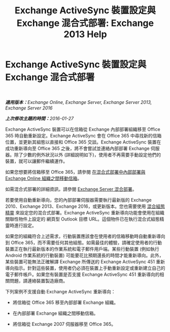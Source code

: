 ﻿---
title: 'Exchange ActiveSync 裝置設定與 Exchange 混合式部署: Exchange 2013 Help'
TOCTitle: Exchange ActiveSync 裝置設定與 Exchange 混合式部署
ms:assetid: 77f7cd72-2a8a-467e-9ffd-b93f5eeb2f69
ms:mtpsurl: https://technet.microsoft.com/zh-tw/library/Dn931281(v=EXCHG.150)
ms:contentKeyID: 64361763
ms.date: 01/11/2018
mtps_version: v=EXCHG.150
ms.translationtype: HT
---

# Exchange ActiveSync 裝置設定與 Exchange 混合式部署

 

_<strong>適用版本：</strong>Exchange Online, Exchange Server, Exchange Server 2013, Exchange Server 2016_

_<strong>上次修改主題的時間：</strong>2016-01-27_

Exchange ActiveSync 裝置可以在信箱從 Exchange 內部部署組織移至 Office 365 時自動重新設定。Exchange ActiveSync 會在 Office 365 中尋找新的信箱位置，並更新其組態以直接和 Office 365 交談。Exchange ActiveSync 裝置在成功重新導向至 Office 365 之後，將不會嘗試並連絡內部部署 Exchange 伺服器。除了少數的例外狀況以外 (詳細說明如下)，使用者不再需要手動設定他們的裝置，就可以讓郵件繼續運作。

如果您想要將信箱移至 Office 365，請參閱 [在混合式部署中內部部署與 Exchange Online 組織之間移動信箱](move-mailboxes-between-on-premises-and-exchange-online-organizations-in-hybrid-deployments-exchange-2013-help.md)。

如需混合式部署的詳細資訊，請參閱 [Exchange Server 混合部署](exchange-server-hybrid-deployments-exchange-2013-help.md)。

若要使用自動重新導向，您的內部部署伺服器需要執行最新版的 Exchange 2010、Exchange 2013、Exchange 2016，或更新版本。您也需要使用 [混合組態精靈](hybrid-configuration-wizard-exchange-2013-help.md) 來設定您的混合式部署。Exchange ActiveSync 重新導向功能會使用在組織關聯性物件上設定的 網頁型 Outlook 目標 URL。這個物件已在執行混合式組態精靈時進行設定。

如果您的組織符合上述需求，行動裝置應該會在使用者的信箱移動時自動重新導向到 Office 365，而不需要任何其他組態。如需最佳的體驗，請確定使用者的行動裝置正在執行最新版本的作業系統和電子郵件用戶端。某些行動裝置 (例如執行 Android 作業系統的行動裝置) 可能要花比預期還長的時間才能重新導向。此外，某些裝置可能無法正確解譯 Exchange 所傳送的 Exchange ActiveSync 451 重新導向指示。針對這些裝置，使用者仍必須在裝置上手動重新設定或重新建立自己的電子郵件帳戶。如果您有裝置是否支援 Exchange ActiveSync 451 重新導向的相關問題，請連絡裝置製造廠商。

下列案例不支援自動 Exchange ActiveSync 重新導向：

  - 將信箱從 Office 365 移至內部部署 Exchange 組織。

  - 在內部部署 Exchange 組織之間移動信箱。

  - 將信箱從 Exchange 2007 伺服器移至 Office 365。

